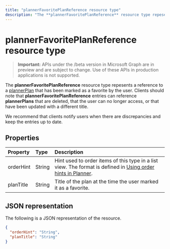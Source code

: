 ```yaml
---
title: "plannerFavoritePlanReference resource type"
description: "The **plannerFavoritePlanReference** resource type repesents a reference to a plannerPlan that has been marked as a favorite by the user. "
---
```


# plannerFavoritePlanReference resource type

> **Important:** APIs under the /beta version in Microsoft Graph are in preview and are subject to change. Use of these APIs in production applications is not supported.

The **plannerFavoritePlanReference** resource type repesents a reference to a [plannerPlan](plannerplan.md) that has been marked as a favorite by the user. 
Clients should note that **plannerFavoritePlanReference** entries can reference **plannerPlans** that are deleted, that the user can no longer access, or that have been updated with a different title.

We recommend that clients notify users when there are discrepancies and keep the entries up to date.


## Properties
| Property	   | Type	|Description|
|:---------------|:--------|:----------|
|orderHint|String|Hint used to order items of this type in a list view. The format is defined in [Using order hints in Planner](planner-order-hint-format.md).|
|planTitle|String|Title of the plan at the time the user marked it as a favorite.|


## JSON representation

The following is a JSON representation of the resource.

<!-- {
  "blockType": "resource",
  "optionalProperties": [

  ],
  "@odata.type": "microsoft.graph.plannerFavoritePlanReference"
}-->

```json
{
  "orderHint": "String",
  "planTitle": "String"
}

```

<!-- uuid: 8fcb5dbc-d5aa-4681-8e31-b001d5168d79
2015-10-25 14:57:30 UTC -->
<!-- {
  "type": "#page.annotation",
  "description": "plannerFavoritePlanReference resource",
  "keywords": "",
  "section": "documentation",
  "tocPath": ""
}-->

